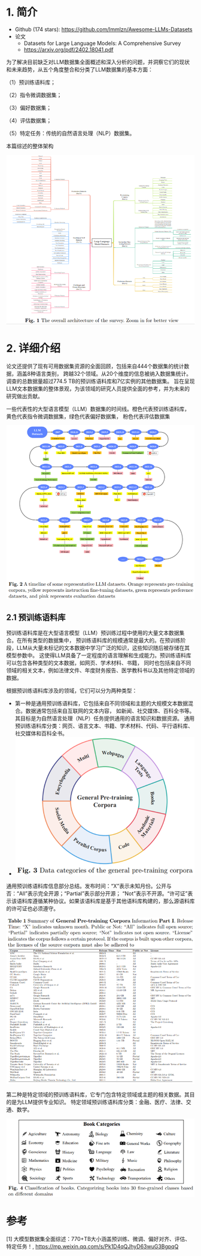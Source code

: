 # 1. 简介

- Github (174 stars): https://github.com/lmmlzn/Awesome-LLMs-Datasets
- 论文
  - Datasets for Large Language Models: A Comprehensive Survey
  - https://arxiv.org/pdf/2402.18041.pdf

为了解决目前缺乏对LLM数据集全面概述和深入分析的问题，并洞察它们的现状和未来趋势，从五个角度整合和分类了LLM数据集的基本方面：

（1）预训练语料库；

（2）指令微调数据集；

（3）偏好数据集；

（4）评估数据集；

（5）特定任务：传统的自然语言处理（NLP）数据集。

本篇综述的整体架构

![](.01_数据综述_images/整体架构.png)

# 2. 详细介绍

论文还提供了现有可用数据集资源的全面回顾，包括来自444个数据集的统计数据，涵盖8种语言类别，
跨越32个领域。从20个维度的信息被纳入数据集统计。调查的总数据量超过774.5 TB的预训练语料库和7亿实例的其他数据集。
旨在呈现LLM文本数据集的整体景观，为该领域的研究人员提供全面的参考，并为未来的研究做出贡献。

一些代表性的大型语言模型（LLM）数据集的时间线。橙色代表预训练语料库，黄色代表指令微调数据集，绿色代表偏好数据集，
粉色代表评估数据集

![](.01_数据综述_images/数据时间线.png)

## 2.1 预训练语料库

预训练语料库是在大型语言模型（LLM）预训练过程中使用的大量文本数据集合。在所有类型的数据集中，
预训练语料库的规模通常是最大的。在预训练阶段，LLM从大量未标记的文本数据中学习广泛的知识，这些知识随后被存储在其模型参数中。
这使得LLM具备了一定程度的语言理解和生成能力。预训练语料库可以包含各种类型的文本数据，如网页、学术材料、书籍，
同时也包括来自不同领域的相关文本，例如法律文件、年度财务报告、医学教科书以及其他特定领域的数据。

根据预训练语料库涉及的领域，它们可以分为两种类型：
- 第一种是通用预训练语料库，它包括来自不同领域和主题的大规模文本数据混合。数据通常包括来自互联网的文本内容，
  如新闻、社交媒体、百科全书等。其目标是为自然语言处理（NLP）任务提供通用的语言知识和数据资源。
  通用预训练语料库分类：网页、语言文本、书籍、学术材料、代码、平行语料库、社交媒体和百科全书。
- ![](.01_数据综述_images/预训练数据.png)

通用预训练语料库信息部分总结。发布时间：“X”表示未知月份。公开与否：“All”表示完全开源；“Partial”表示部分开源；
“Not”表示不开源。“许可证”表示该语料库遵循某种协议。如果该语料库是基于其他语料库构建的，那么源语料库的许可证也必须遵守。

![](.01_数据综述_images/预训练数据集情况汇总.png)

第二种是特定领域的预训练语料库，它专门包含特定领域或主题的相关数据。其目的是为LLM提供专业知识。
特定领域预训练语料库分类：金融、医疗、法律、交通、数学。

![](.01_数据综述_images/书籍的种类分类.png)

# 参考

[1] 大模型数据集全面综述：770+TB大小涵盖预训练、微调、偏好对齐、评估、特定任务！,
    https://mp.weixin.qq.com/s/Pk1D4qQJhyD63wuG3BgpqQ